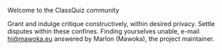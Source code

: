 Welcome to the ClassQuiz community

Grant and indulge critique constructively, within desired privacy.
Settle disputes within these confines.
Finding yourselves unable, e-mail hi@mawoka.eu answered by Marlon (Mawoka), the project maintainer.
